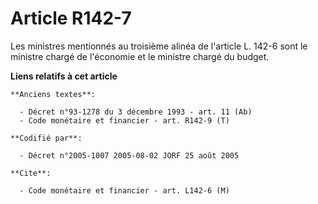 # Article R142-7

Les ministres mentionnés au troisième alinéa de l'article L. 142-6 sont le ministre chargé de l'économie et le ministre
chargé du budget.

**Liens relatifs à cet article**

	**Anciens textes**:

	  - Décret n°93-1278 du 3 décembre 1993 - art. 11 (Ab)
	  - Code monétaire et financier - art. R142-9 (T)

	**Codifié par**:

	  - Décret n°2005-1007 2005-08-02 JORF 25 août 2005

	**Cite**:

	  - Code monétaire et financier - art. L142-6 (M)
